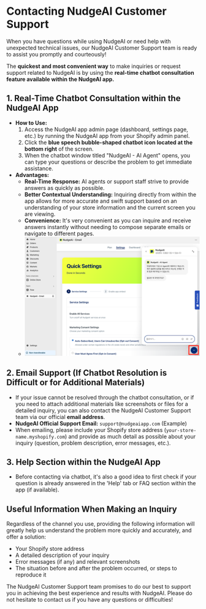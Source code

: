 # Contacting NudgeAI Customer Support

When you have questions while using NudgeAI or need help with unexpected technical issues, our NudgeAI Customer Support team is ready to assist you promptly and courteously!

The **quickest and most convenient way** to make inquiries or request support related to NudgeAI is by using the **real-time chatbot consultation feature available within the NudgeAI app.**

## 1. Real-Time Chatbot Consultation within the NudgeAI App

*   **How to Use:**
    1.  Access the NudgeAI app admin page (dashboard, settings page, etc.) by running the NudgeAI app from your Shopify admin panel.
    2.  Click the **blue speech bubble-shaped chatbot icon located at the bottom right** of the screen.
    3.  When the chatbot window titled "NudgeAI - AI Agent" opens, you can type your questions or describe the problem to get immediate assistance.
*   **Advantages:**
    *   **Real-Time Response:** AI agents or support staff strive to provide answers as quickly as possible.
    *   **Better Contextual Understanding:** Inquiring directly from within the app allows for more accurate and swift support based on an understanding of your store information and the current screen you are viewing.
    *   **Convenience:** It's very convenient as you can inquire and receive answers instantly without needing to compose separate emails or navigate to different pages.
    *   ![In-app Chatbot Consultation](../../assets/images/chat.png)

## 2. Email Support (If Chatbot Resolution is Difficult or for Additional Materials)

*   If your issue cannot be resolved through the chatbot consultation, or if you need to attach additional materials like screenshots or files for a detailed inquiry, you can also contact the NudgeAI Customer Support team via our official **email address**.
*   **NudgeAI Official Support Email:** `support@nudgeaiapp.com` (Example)
*   When emailing, please include your Shopify store address (`your-store-name.myshopify.com`) and provide as much detail as possible about your inquiry (question, problem description, error messages, etc.).

## 3. Help Section within the NudgeAI App

*   Before contacting via chatbot, it's also a good idea to first check if your question is already answered in the 'Help' tab or FAQ section within the app (if available).

## Useful Information When Making an Inquiry

Regardless of the channel you use, providing the following information will greatly help us understand the problem more quickly and accurately, and offer a solution:

*   Your Shopify store address
*   A detailed description of your inquiry
*   Error messages (if any) and relevant screenshots
*   The situation before and after the problem occurred, or steps to reproduce it

The NudgeAI Customer Support team promises to do our best to support you in achieving the best experience and results with NudgeAI. Please do not hesitate to contact us if you have any questions or difficulties! 